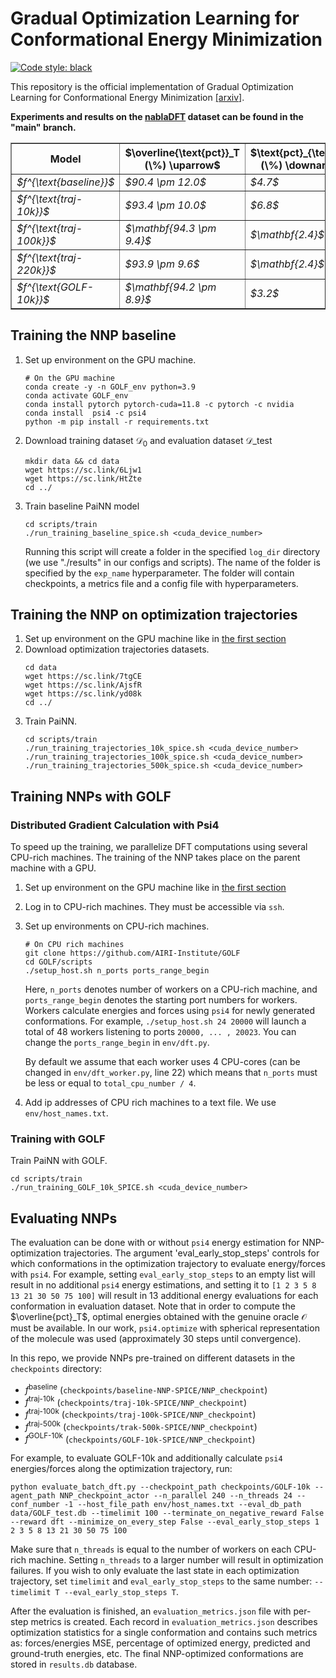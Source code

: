 # Gradual Optimization Learning for Conformational Energy Minimization
<p align="left">
<a href="https://github.com/psf/black"><img alt="Code style: black" src="https://img.shields.io/badge/code%20style-black-000000.svg"></a>
</p>

This repository is the official implementation of Gradual Optimization Learning for Conformational Energy Minimization [[arxiv]](https://arxiv.org/abs/2311.06295).

**Experiments and results on the [nablaDFT](https://pubs.rsc.org/en/content/articlelanding/2022/cp/d2cp03966d) dataset can be found in the "main" branch.**

<table border="1" class="dataframe">
   <thead>
      <tr style="text-align: center;">
         <th>Model</th>
         <th>$\overline{\text{pct}}_T (\%) \uparrow$</th>
         <th>$\text{pct}_{\text{div}} (\%) \downarrow$</th>
         <th>$\overline{E^{\text{res}}}_T\tiny{\text{(kc/mol)}}\downarrow$</th>
         <th>$\text{pct}_{\text{success}} (\%) \uparrow$</th>
      </tr>
   </thead>
   <tbody>
      <tr>
         <td><i>$f^{\text{baseline}}$</i></td>
         <td><i>$90.4 \pm 12.0$</i></td>
         <td><i>$4.7$</i></td>
         <td><i>$3.6$</i></td>
         <td><i>$19.7$</i></td>
      </tr>
      <tr>
         <td><i>$f^{\text{traj-10k}}$</i></td>
         <td><i>$93.4 \pm 10.0$ </i></td>
         <td><i>$6.8$</i></td>
         <td><i>$2.4$</i></td>
         <td><i>$37.4$</i></td>
      </tr>
      <tr>
         <td><i>$f^{\text{traj-100k}}$</i></td>
         <td><i>$\mathbf{94.3 \pm 9.4}$</i></td>
         <td><i>$\mathbf{2.4}$</i></td>
         <td><i>$\mathbf{2.1}$</i></td>
         <td><i>$\mathbf{44.2}$</i></td>
      </tr>
      <tr>
         <td><i>$f^{\text{traj-220k}}$</i></td>
         <td><i>$93.9 \pm 9.6$</i></td>
         <td><i>$\mathbf{2.4}$</i></td>
         <td><i>$2.3$</i></td>
         <td><i>$41.6$</i></td>
      </tr>
      <tr>
         <td><i>$f^{\text{GOLF-10k}}$</i></td>
         <td><i>$\mathbf{94.2 \pm 8.9}$</i></td>
         <td><i>$3.2$</i></td>
         <td><i>$\mathbf{2.1}$</i></td>
         <td><i>$40.9$</i></td>
      </tr>
   </tbody>
</table>

## Training the NNP baseline
1. Set up environment on the GPU machine.
   ```
   # On the GPU machine
   conda create -y -n GOLF_env python=3.9
   conda activate GOLF_env
   conda install pytorch pytorch-cuda=11.8 -c pytorch -c nvidia
   conda install  psi4 -c psi4
   python -m pip install -r requirements.txt
   ```
2. Download training dataset $\mathcal{D}_0$ and evaluation dataset $\mathcal{D}\_{\text{test}}$
   ```
   mkdir data && cd data
   wget https://sc.link/6Ljw1
   wget https://sc.link/HtZte
   cd ../
   ```
4. Train baseline PaiNN model
   ```
   cd scripts/train
   ./run_training_baseline_spice.sh <cuda_device_number>
   ```
   Running this script will create a folder in the specified `log_dir` directory (we use "./results" in our configs and scripts). The name of the folder is specified by the `exp_name` hyperparameter. The folder will contain checkpoints, a metrics file and a config file with hyperparameters.

## Training the NNP on optimization trajectories
1. Set up environment on the GPU machine like in [the first section](#training-the-nnp-baseline)
2. Download optimization trajectories datasets.
   ```
   cd data
   wget https://sc.link/7tgCE
   wget https://sc.link/AjsfR
   wget https://sc.link/yd08k
   cd ../
   ```
3. Train PaiNN.
   ```
   cd scripts/train
   ./run_training_trajectories_10k_spice.sh <cuda_device_number>
   ./run_training_trajectories_100k_spice.sh <cuda_device_number>
   ./run_training_trajectories_500k_spice.sh <cuda_device_number>
   ```

## Training NNPs with GOLF

### Distributed Gradient Calculation with Psi4
To speed up the training, we parallelize DFT computations using several CPU-rich machines. The training of the NNP takes place on the parent machine with a GPU.
1. Set up environment on the GPU machine like in [the first section](#training-the-nnp-baseline)
1. Log in to CPU-rich machines. They must be accessible via `ssh`.
2. Set up environments on CPU-rich machines.
   ```
   # On CPU rich machines
   git clone https://github.com/AIRI-Institute/GOLF
   cd GOLF/scripts
   ./setup_host.sh n_ports ports_range_begin
   ```
   Here, `n_ports` denotes number of workers on a CPU-rich machine, and `ports_range_begin` denotes the starting port numbers for workers. Workers calculate energies and forces using `psi4` for newly generated conformations. For example, `./setup_host.sh 24 20000` will launch a total of 48 workers listening to ports `20000, ... , 20023`. You can change the `ports_range_begin` in `env/dft.py`.
   
   By default we assume that each worker uses 4 CPU-cores (can be changed in `env/dft_worker.py`, line 22) which means that `n_ports` must be less or equal to `total_cpu_number / 4`.
4. Add ip addresses of CPU rich machines to a text file. We use `env/host_names.txt`.

### Training with GOLF
Train PaiNN with GOLF.
```
cd scripts/train
./run_training_GOLF_10k_SPICE.sh <cuda_device_number>
```

## Evaluating NNPs
The evaluation can be done with or without `psi4` energy estimation for NNP-optimization trajectories. The argument 'eval_early_stop_steps' controls for which conformations in the optimization trajectory to evaluate energy/forces with `psi4`. For example, setting `eval_early_stop_steps` to an empty list will result in no additional `psi4` energy estimations, and setting it  to `[1 2 3 5 8 13 21 30 50 75 100]` will result in 13 additional energy evaluations for each conformation in evaluation dataset. Note that in order to compute the $\overline{pct}_T$, optimal energies obtained with the genuine oracle $\mathcal{O}$ must be available. In our work, `psi4.optimize` with spherical representation of the molecule was used (approximately 30 steps until convergence).

In this repo, we provide NNPs pre-trained on different datasets in the `checkpoints` directory:
   - $f^{\text{baseline}}$  (`checkpoints/baseline-NNP-SPICE/NNP_checkpoint`)
   - $f^{\text{traj-10k}}$ (`checkpoints/traj-10k-SPICE/NNP_checkpoint`)
   - $f^{\text{traj-100k}}$ (`checkpoints/traj-100k-SPICE/NNP_checkpoint`)
   - $f^{\text{traj-500k}}$ (`checkpoints/trak-500k-SPICE/NNP_checkpoint`)
   - $f^{\text{GOLF-10k}}$ (`checkpoints/GOLF-10k-SPICE/NNP_checkpoint`)

For example, to evaluate GOLF-10k and additionally calculate `psi4` energies/forces along the optimization trajectory, run:
```
python evaluate_batch_dft.py --checkpoint_path checkpoints/GOLF-10k --agent_path NNP_checkpoint_actor --n_parallel 240 --n_threads 24 --conf_number -1 --host_file_path env/host_names.txt --eval_db_path data/GOLF_test.db --timelimit 100 --terminate_on_negative_reward False --reward dft --minimize_on_every_step False --eval_early_stop_steps 1 2 3 5 8 13 21 30 50 75 100
```
Make sure that `n_threads` is equal to the number of workers on each CPU-rich machine. Setting `n_threads` to a larger number will result in optimization failures. If you wish to only evaluate the last state in each optimization trajectory, set `timelimit` and `eval_early_stop_steps` to the same number: `--timelimit T --eval_early_stop_steps T`.

After the evaluation is finished, an `evaluation_metrics.json` file with per-step metrics is created. Each record in `evaluation_metrics.json` describes optimization statistics for a single conformation and contains such metrics as: forces/energies MSE, percentage of optimized energy, predicted and ground-truth energies, etc. The final NNP-optimized conformations are stored in `results.db` database.
